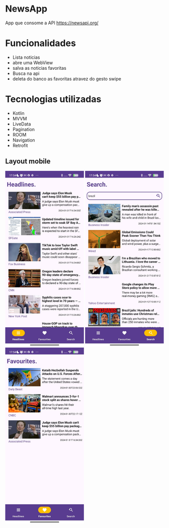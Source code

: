 # NewsApp
App que consome a API https://newsapi.org/

# Funcionalidades 
- Lista noticias
- abre uma WebView
- salva as noticias favoritas
- Busca na api
- deleta do banco as favoritas atravez do gesto swipe
# Tecnologias utilizadas
- Kotlin
- MVVM
- LiveData
- Pagination
- ROOM
- Navigation
- Retrofit
## Layout mobile
<p float="center">
  <img src="fotos/image3.jpg" width="250" />
  <img src="fotos/image1.jpg" width="250" />
  <img src="fotos/image2.jpg" width="250" />
</p>
